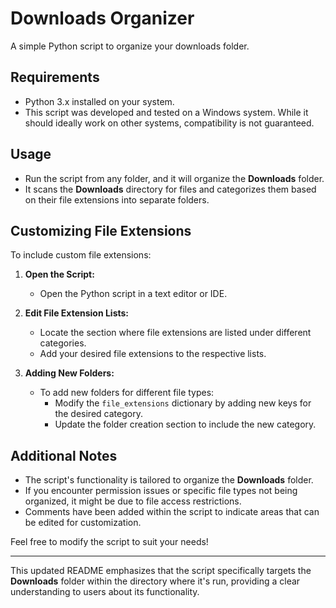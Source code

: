 # Downloads Organizer

A simple Python script to organize your downloads folder.

## Requirements

- Python 3.x installed on your system.
- This script was developed and tested on a Windows system. While it should ideally work on other systems, compatibility is not guaranteed.

## Usage

- Run the script from any folder, and it will organize the **Downloads** folder.
- It scans the **Downloads** directory for files and categorizes them based on their file extensions into separate folders.

## Customizing File Extensions

To include custom file extensions:

1. **Open the Script:**
   - Open the Python script in a text editor or IDE.

2. **Edit File Extension Lists:**
   - Locate the section where file extensions are listed under different categories.
   - Add your desired file extensions to the respective lists.

3. **Adding New Folders:**
   - To add new folders for different file types:
     - Modify the `file_extensions` dictionary by adding new keys for the desired category.
     - Update the folder creation section to include the new category.

## Additional Notes

- The script's functionality is tailored to organize the **Downloads** folder.
- If you encounter permission issues or specific file types not being organized, it might be due to file access restrictions.
- Comments have been added within the script to indicate areas that can be edited for customization.

Feel free to modify the script to suit your needs!

---

This updated README emphasizes that the script specifically targets the **Downloads** folder within the directory where it's run, providing a clear understanding to users about its functionality.
